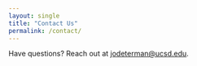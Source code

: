```yaml
---
layout: single
title: "Contact Us"
permalink: /contact/
---
```


Have questions? Reach out at [jodeterman@ucsd.edu](mailto:jodeterman@ucsd.edu).
